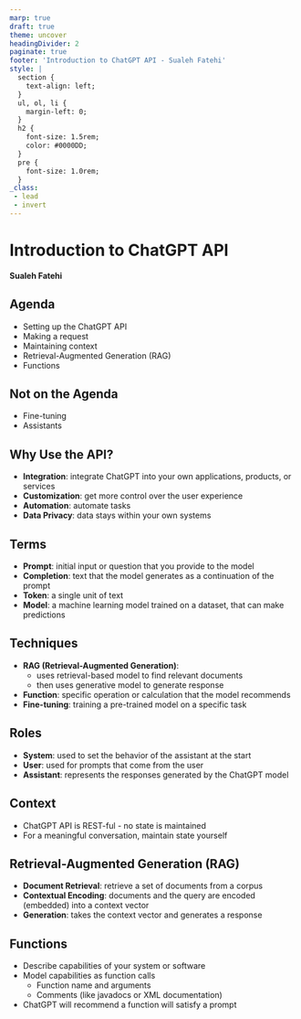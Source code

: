 ```yaml
---
marp: true
draft: true
theme: uncover
headingDivider: 2
paginate: true
footer: 'Introduction to ChatGPT API - Sualeh Fatehi'
style: |
  section {
    text-align: left;
  }
  ul, ol, li {
    margin-left: 0;
  }
  h2 {
    font-size: 1.5rem;
    color: #0000DD;
  }
  pre {
    font-size: 1.0rem;
  }
_class:
 - lead
 - invert
---
```


# Introduction to ChatGPT API

**Sualeh Fatehi**

## Agenda

- Setting up the ChatGPT API
- Making a request
- Maintaining context
- Retrieval-Augmented Generation (RAG)
- Functions


## Not on the Agenda

- Fine-tuning
- Assistants


## Why Use the API?

- **Integration**: integrate ChatGPT into your own applications, products, or services
- **Customization**: get more control over the user experience
- **Automation**: automate tasks
- **Data Privacy**: data stays within your own systems


## Terms

- **Prompt**: initial input or question that you provide to the model
- **Completion**: text that the model generates as a continuation of the prompt
- **Token**: a single unit of text
- **Model**: a machine learning model trained on a dataset, that can make predictions


## Techniques

- **RAG (Retrieval-Augmented Generation)**: 
  - uses retrieval-based model to find relevant documents
  - then uses generative model to generate response 
- **Function**: specific operation or calculation that the model recommends
- **Fine-tuning**: training a pre-trained model on a specific task


## Roles

- **System**: used to set the behavior of the assistant at the start
- **User**: used for prompts that come from the user
- **Assistant**: represents the responses generated by the ChatGPT model


## Context

- ChatGPT API is REST-ful - no state is maintained
- For a meaningful conversation, maintain state yourself


## Retrieval-Augmented Generation (RAG)

- **Document Retrieval**: retrieve a set of documents from a corpus
- **Contextual Encoding**: documents and the query are encoded (embedded) into a context vector
- **Generation**: takes the context vector and generates a response


## Functions

- Describe capabilities of your system or software
- Model capabilities as function calls 
  - Function name and arguments
  - Comments (like javadocs or XML documentation)
- ChatGPT will recommend a function will satisfy a prompt

